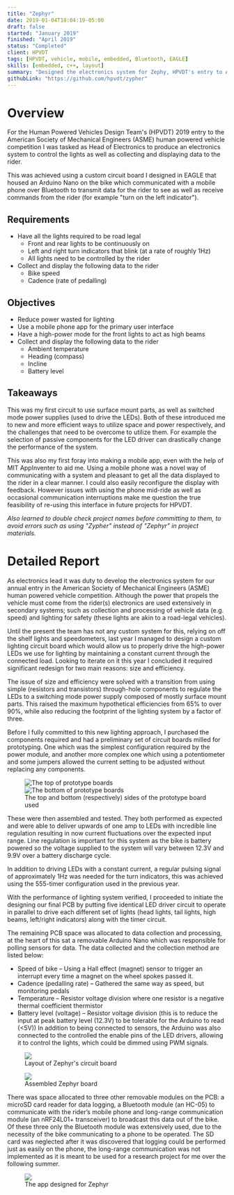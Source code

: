 ```yaml
---
title: "Zephyr"
date: 2019-01-04T18:04:19-05:00
draft: false
started: "January 2019"
finished: "April 2019"
status: "Completed"
client: HPVDT
tags: [HPVDT, vehicle, mobile, embedded, Bluetooth, EAGLE]
skills: [embedded, c++, layout]
summary: "Designed the electronics system for Zephy, HPVDT's entry to ASME 2019"
githubLink: "https://github.com/hpvdt/zypher"
---
```


# Overview

For the Human Powered Vehicles Design Team's (HPVDT) 2019 entry to the American Society of Mechanical Engineers 
(ASME) human powered vehicle competition I was tasked as Head of Electronics to produce an electronics system to 
control the lights as well as collecting and displaying data to the rider.

This was achieved using a custom circuit board I designed in EAGLE that housed an Arduino Nano on the bike which 
communicated with a mobile phone over Bluetooth to transmit data for the rider to see as well as receive commands 
from the rider (for example "turn on the left indicator").

## Requirements
- Have all the lights required to be road legal
  - Front and rear lights to be continuously on
  - Left and right turn indicators that blink (at a rate of roughly 1Hz)
  - All lights need to be controlled by the rider
- Collect and display the following data to the rider
  - Bike speed
  - Cadence (rate of pedalling)

## Objectives
- Reduce power wasted for lighting
- Use a mobile phone app for the primary user interface
- Have a high-power mode for the front lights to act as high beams
- Collect and display the following data to the rider
  - Ambient temperature
  - Heading (compass)
  - Incline
  - Battery level

## Takeaways

This was my first circuit to use surface mount parts, as well as switched mode power supplies (used to drive the 
LEDs). Both of these introduced me to new and more efficient ways to utilize space and power respectively, and 
the challenges that need to be overcome to utilize them. For example the selection of passive components for the
LED driver can drastically change the performance of the system.

This was also my first foray into making a mobile app, even with the help of MIT AppInventer to aid me. Using a 
mobile phone was a novel way of communicating with a system and pleasant to get all the data displayed to the 
rider in a clear manner. I could also easily reconfigure the display with feedback. However issues with using the 
phone mid-ride as well as occasional communication interruptions make me question the true feasibility of re-using 
this interface in future projects for HPVDT.

*Also learned to double check project names before committing to them, to avoid errors such as using "Zypher" 
instead of "Zephyr" in project materials.*

# Detailed Report

As electronics lead it was duty to develop the electronics system for our annual entry in the American Society of 
Mechanical Engineers (ASME) human powered vehicle competition. Although the power that propels the vehicle must 
come from the rider(s) electronics are used extensively in secondary systems; such as collection and processing 
of vehicle data (e.g. speed) and lighting for safety (these lights are akin to a road-legal vehicles). 

Until the present the team has not any custom system for this, relying on off the shelf lights and speedometers, 
last year I managed to design a custom lighting circuit board which would allow us to properly drive the high-power 
LEDs we use for lighting by maintaining a constant current through the connected load. Looking to iterate on it 
this year I concluded it required significant redesign for two main reasons: size and efficiency.

The issue of size and efficiency were solved with a transition from using simple (resistors and transistors) 
through-hole components to regulate the LEDs to a switching mode power supply composed of mostly surface mount 
parts. This raised the maximum hypothetical efficiencies from 65% to over 90%, while also reducing the footprint 
of the lighting system by a factor of three.

Before I fully committed to this new lighting approach, I purchased the components required and had a preliminary 
set of circuit boards milled for prototyping. One which was the simplest configuration required by the power module, 
and another more complex one which using a potentiometer and some jumpers allowed the current setting to be 
adjusted without replacing any components.

<figure>
<img src="/images/zephyr-proto-top.jpg" alt="The top of prototype boards"/>
<img src="/images/zephyr-proto-bot.jpg" alt="The bottom of prototype boards"/>
<figcaption>The top and bottom (respectively) sides of the prototype board used</figcaption>
</figure>


These were then assembled and tested. They both performed as expected and were able to deliver upwards of one amp 
to LEDs with incredible line regulation resulting in now current fluctuations over the expected input range. Line 
regulation is important for this system as the bike is battery powered so the voltage supplied to the system will 
vary between 12.3V and 9.9V over a battery discharge cycle.

In addition to driving LEDs with a constant current, a regular pulsing signal of approximately 1Hz was needed for 
the turn indicators, this was achieved using the 555-timer configuration used in the previous year.

With the performance of lighting system verified, I proceeded to initiate the designing our final PCB by putting 
five identical LED driver circuit to operate in parallel to drive each different set of lights (head lights, tail 
lights, high beams, left/right indicators) along with the timer circuit.

The remaining PCB space was allocated to data collection and processing, at the heart of this sat a removable 
Arduino Nano which was responsible for polling sensors for data. The data collected and the collection method 
are listed below:
- Speed of bike – Using a Hall effect (magnet) sensor to trigger an interrupt every time a magnet on the wheel spokes passed it.
- Cadence (pedalling rate) – Gathered the same way as speed, but monitoring pedals
- Temperature – Resistor voltage division where one resistor is a negative thermal coefficient thermistor
- Battery level (voltage) – Resistor voltage division (this is to reduce the input at peak battery level (12.3V) to be tolerable for the Arduino to read (<5V))
In addition to being connected to sensors, the Arduino was also connected to the controlled the enable pins of the 
LED drivers, allowing it to control the lights, which could be dimmed using PWM signals.

<figure>
<img src="/images/zephyr-layout.png">
<figcaption>Layout of Zephyr's circuit board</figcaption>
</figure>

<figure>
<img src="/images/zephyr-assembled.jpg">
<figcaption>Assembled Zephyr board</figcaption>
</figure>

There was space allocated to three other removable modules on the PCB: a microSD card reader for data logging, a 
Bluetooth module (an HC-05) to communicate with the rider’s mobile phone and long-range communication module (an 
nRF24L01+ transceiver) to broadcast this data out of the bike. Of these three only the Bluetooth module was 
extensively used, due to the necessity of the bike communicating to a phone to be operated. The SD card was 
neglected after it was discovered that logging could be performed just as easily on the phone, the long-range 
communication was not implemented as it is meant to be used for a research project for me over the following summer.

<figure>
<img src="/images/zephyr-app.png">
<figcaption>The app designed for Zephyr</figcaption>
</figure>




